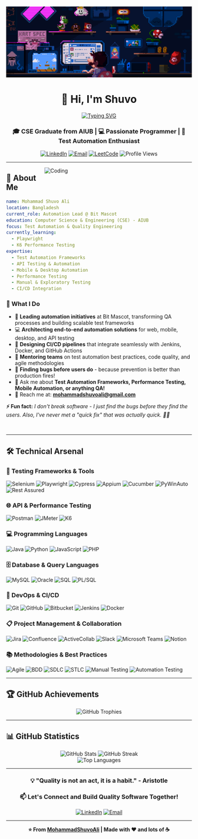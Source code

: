 <div align="center">
  
[![MasterHead](https://raw.githubusercontent.com/MohammadShuvoAli/MohammadShuvoAli/main/bannar.gif)](https://www.linkedin.com/in/mohammadshuvoali/)

# 👋 Hi, I'm Shuvo

<a href="https://git.io/typing-svg"><img src="https://readme-typing-svg.demolab.com?font=Fira+Code&weight=600&size=28&pause=1000&color=2E9EF7&center=true&vCenter=true&width=600&lines=Automation+Lead+%40+Bit+Mascot;QA+Engineer+%7C+SDET;Passionate+about+Quality;Building+Scalable+Test+Frameworks" alt="Typing SVG" /></a>

### 🎓 CSE Graduate from AIUB | 💻 Passionate Programmer | 🚀 Test Automation Enthusiast

<p align="center">
  <a href="https://www.linkedin.com/in/mohammadshuvoali" target="_blank"><img src="https://img.shields.io/badge/LinkedIn-0077B5?style=for-the-badge&logo=linkedin&logoColor=white" alt="LinkedIn"/></a>
  <a href="mailto:mohammadshuvoali@gmail.com"><img src="https://img.shields.io/badge/Email-D14836?style=for-the-badge&logo=gmail&logoColor=white" alt="Email"/></a>
  <a href="https://www.leetcode.com/shuvo4o4" target="_blank"><img src="https://img.shields.io/badge/LeetCode-FFA116?style=for-the-badge&logo=leetcode&logoColor=black" alt="LeetCode"/></a>
  <img src="https://komarev.com/ghpvc/?username=mohammadshuvoali&label=Profile%20Views&color=0e75b6&style=for-the-badge" alt="Profile Views" />
</p>

</div>

---

<img align="right" alt="Coding" width="400" src="https://media.tenor.com/Aw2-4sShkCUAAAAd/coding.gif">

## 🚀 About Me

```yaml
name: Mohammad Shuvo Ali
location: Bangladesh
current_role: Automation Lead @ Bit Mascot
education: Computer Science & Engineering (CSE) - AIUB
focus: Test Automation & Quality Engineering
currently_learning: 
  - Playwright
  - K6 Performance Testing
expertise:
  - Test Automation Frameworks
  - API Testing & Automation
  - Mobile & Desktop Automation
  - Performance Testing
  - Manual & Exploratory Testing
  - CI/CD Integration
```

### 💭 What I Do

- 🚀 **Leading automation initiatives** at Bit Mascot, transforming QA processes and building scalable test frameworks
- 💻 **Architecting end-to-end automation solutions** for web, mobile, desktop, and API testing
- 🔧 **Designing CI/CD pipelines** that integrate seamlessly with Jenkins, Docker, and GitHub Actions
- 🎯 **Mentoring teams** on test automation best practices, code quality, and agile methodologies
- 🐛 **Finding bugs before users do** - because prevention is better than production fires!
- 💬 Ask me about **Test Automation Frameworks, Performance Testing, Mobile Automation, or anything QA!**
- 📧 Reach me at: **mohammadshuvoali@gmail.com**

**⚡ Fun fact:** *I don't break software - I just find the bugs before they find the users. Also, I've never met a "quick fix" that was actually quick. 🐛⏰*

<br clear="right"/>

---

## 🛠️ Technical Arsenal

### 🔬 Testing Frameworks & Tools
<p>
  <img src="https://img.shields.io/badge/Selenium-43B02A?style=for-the-badge&logo=selenium&logoColor=white" alt="Selenium"/>
  <img src="https://img.shields.io/badge/Playwright-2EAD33?style=for-the-badge&logo=playwright&logoColor=white" alt="Playwright"/>
  <img src="https://img.shields.io/badge/Cypress-17202C?style=for-the-badge&logo=cypress&logoColor=white" alt="Cypress"/>
  <img src="https://img.shields.io/badge/Appium-EE376D?style=for-the-badge&logo=appium&logoColor=white" alt="Appium"/>
  <img src="https://img.shields.io/badge/Cucumber-23D96C?style=for-the-badge&logo=cucumber&logoColor=white" alt="Cucumber"/>
  <img src="https://img.shields.io/badge/PyWinAuto-3776AB?style=for-the-badge&logo=python&logoColor=white" alt="PyWinAuto"/>
  <img src="https://img.shields.io/badge/Rest_Assured-109D59?style=for-the-badge&logo=rest&logoColor=white" alt="Rest Assured"/>
</p>

### 🌐 API & Performance Testing
<p>
  <img src="https://img.shields.io/badge/Postman-FF6C37?style=for-the-badge&logo=postman&logoColor=white" alt="Postman"/>
  <img src="https://img.shields.io/badge/JMeter-D22128?style=for-the-badge&logo=apache-jmeter&logoColor=white" alt="JMeter"/>
  <img src="https://img.shields.io/badge/K6-7D64FF?style=for-the-badge&logo=k6&logoColor=white" alt="K6"/>
</p>

### 💻 Programming Languages
<p>
  <img src="https://img.shields.io/badge/Java-ED8B00?style=for-the-badge&logo=openjdk&logoColor=white" alt="Java"/>
  <img src="https://img.shields.io/badge/Python-3776AB?style=for-the-badge&logo=python&logoColor=white" alt="Python"/>
  <img src="https://img.shields.io/badge/JavaScript-F7DF1E?style=for-the-badge&logo=javascript&logoColor=black" alt="JavaScript"/>
  <img src="https://img.shields.io/badge/PHP-777BB4?style=for-the-badge&logo=php&logoColor=white" alt="PHP"/>
</p>

### 🗄️ Database & Query Languages
<p>
  <img src="https://img.shields.io/badge/MySQL-4479A1?style=for-the-badge&logo=mysql&logoColor=white" alt="MySQL"/>
  <img src="https://img.shields.io/badge/Oracle-F80000?style=for-the-badge&logo=oracle&logoColor=white" alt="Oracle"/>
  <img src="https://img.shields.io/badge/SQL-CC2927?style=for-the-badge&logo=microsoft-sql-server&logoColor=white" alt="SQL"/>
  <img src="https://img.shields.io/badge/PL--SQL-F80000?style=for-the-badge&logo=oracle&logoColor=white" alt="PL/SQL"/>
</p>

### 🔧 DevOps & CI/CD
<p>
  <img src="https://img.shields.io/badge/Git-F05032?style=for-the-badge&logo=git&logoColor=white" alt="Git"/>
  <img src="https://img.shields.io/badge/GitHub-181717?style=for-the-badge&logo=github&logoColor=white" alt="GitHub"/>
  <img src="https://img.shields.io/badge/Bitbucket-0052CC?style=for-the-badge&logo=bitbucket&logoColor=white" alt="Bitbucket"/>
  <img src="https://img.shields.io/badge/Jenkins-D24939?style=for-the-badge&logo=jenkins&logoColor=white" alt="Jenkins"/>
  <img src="https://img.shields.io/badge/Docker-2496ED?style=for-the-badge&logo=docker&logoColor=white" alt="Docker"/>
</p>

### 📋 Project Management & Collaboration
<p>
  <img src="https://img.shields.io/badge/Jira-0052CC?style=for-the-badge&logo=jira&logoColor=white" alt="Jira"/>
  <img src="https://img.shields.io/badge/Confluence-172B4D?style=for-the-badge&logo=confluence&logoColor=white" alt="Confluence"/>
  <img src="https://img.shields.io/badge/ActiveCollab-7952B3?style=for-the-badge&logo=activecollab&logoColor=white" alt="ActiveCollab"/>
  <img src="https://img.shields.io/badge/Slack-4A154B?style=for-the-badge&logo=slack&logoColor=white" alt="Slack"/>
  <img src="https://img.shields.io/badge/Microsoft_Teams-6264A7?style=for-the-badge&logo=microsoft-teams&logoColor=white" alt="Microsoft Teams"/>
  <img src="https://img.shields.io/badge/Notion-000000?style=for-the-badge&logo=notion&logoColor=white" alt="Notion"/>
</p>

### 📚 Methodologies & Best Practices
<p>
  <img src="https://img.shields.io/badge/Agile-0095D5?style=for-the-badge&logo=agile&logoColor=white" alt="Agile"/>
  <img src="https://img.shields.io/badge/BDD-4A154B?style=for-the-badge&logo=cucumber&logoColor=white" alt="BDD"/>
  <img src="https://img.shields.io/badge/SDLC-0078D4?style=for-the-badge&logo=sdlc&logoColor=white" alt="SDLC"/>
  <img src="https://img.shields.io/badge/STLC-00B388?style=for-the-badge&logo=stlc&logoColor=white" alt="STLC"/>
  <img src="https://img.shields.io/badge/Manual_Testing-000000?style=for-the-badge&logo=testing&logoColor=white" alt="Manual Testing"/>
  <img src="https://img.shields.io/badge/Automation_Testing-1572B6?style=for-the-badge&logo=automation&logoColor=white" alt="Automation Testing"/>
</p>

---

## 🏆 GitHub Achievements

<div align="center">
  <img src="https://github-profile-trophy.vercel.app/?username=mohammadshuvoali&theme=tokyonight&no-frame=true&row=1&column=7" alt="GitHub Trophies" />
</div>

---

## 📊 GitHub Statistics

<div align="center">
  
  <img src="https://github-readme-stats-sigma-five.vercel.app/api?username=mohammadshuvoali&show_icons=true&theme=tokyonight&hide_border=true&count_private=true&bg_color=1a1b27&title_color=70a5fd&icon_color=bf91f3&text_color=38bdae" alt="GitHub Stats" height="180"/>
  <img src="https://streak-stats.demolab.com/?user=mohammadshuvoali&theme=tokyonight&hide_border=true&background=1a1b27&ring=70a5fd&fire=bf91f3&currStreakLabel=bf91f3" alt="GitHub Streak" height="180"/>

</div>

<div align="center">
  <img src="https://github-readme-stats-sigma-five.vercel.app/api/top-langs/?username=mohammadshuvoali&layout=compact&theme=tokyonight&hide_border=true&langs_count=8&bg_color=1a1b27&title_color=70a5fd&text_color=38bdae" alt="Top Languages" width="400"/>
</div>

---

<div align="center">

### 💡 "Quality is not an act, it is a habit." - Aristotle

### 📫 Let's Connect and Build Quality Software Together!

[![LinkedIn](https://img.shields.io/badge/Let's_Connect-0077B5?style=for-the-badge&logo=linkedin&logoColor=white)](https://www.linkedin.com/in/mohammadshuvoali)
[![Email](https://img.shields.io/badge/Email_Me-D14836?style=for-the-badge&logo=gmail&logoColor=white)](mailto:mohammadshuvoali@gmail.com)

---

**⭐ From [MohammadShuvoAli](https://github.com/MohammadShuvoAli) | Made with ❤️ and lots of ☕**

</div>
